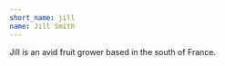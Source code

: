 ```yaml
---
short_name: jill
name: Jill Smith
---
```

Jill is an avid fruit grower based in the south of France.